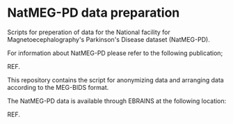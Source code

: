 # NatMEG-PD data preparation

Scripts for preperation of data for the National facility for Magnetoecephalography's Parkinson's Disease dataset (NatMEG-PD).

For information about NatMEG-PD please refer to the following publication;

REF.

This repository contains the script for anonymizing data and arranging data according to the MEG-BIDS format.

The NatMEG-PD data is available through EBRAINS at the following location:

REF.
